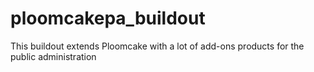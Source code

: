 ploomcakepa_buildout
====================

This buildout extends Ploomcake with a lot of add-ons products for the public administration